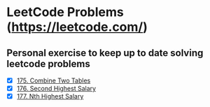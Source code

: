 # LeetCode Problems (https://leetcode.com/)

## Personal exercise to keep up to date solving leetcode problems



- [x] [175. Combine Two Tables](problems/0175-combine-two-tables.sql)
- [x] [176. Second Highest Salary](problems/0176-second-highest-salary.sqly)
- [x] [177. Nth Highest Salary](problems/0177-nth-highest-salary.sql)